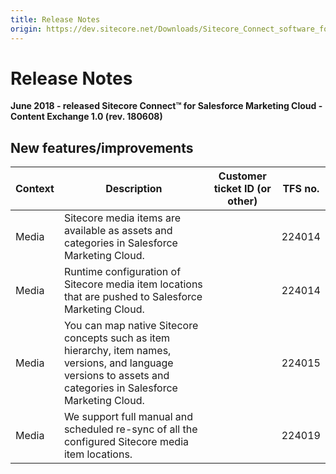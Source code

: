 ```yaml
---
title: Release Notes
origin: https://dev.sitecore.net/Downloads/Sitecore_Connect_software_for_Salesforce_Marketing_Cloud/1x/Sitecore_Connect_software_for_Salesforce_Marketing_Cloud_10/Release_Notes__CE
---
```


# Release Notes

**June 2018 - released Sitecore Connect™ for Salesforce Marketing Cloud - Content Exchange 1.0 (rev. 180608)**

## New features/improvements

 | Context | Description | Customer ticket ID (or other) | TFS no. |
 | --- | --- | --- | --- |
 | ​​Media | Sitecore media items are available as assets and categories in Salesforce Marketing Cloud. |  | 224014 |
 | Media | Runtime configuration of Sitecore media item locations that are pushed to Salesforce Marketing Cloud. |  | 224014 |
 | Media | You can map native Sitecore concepts such as item hierarchy, item names, versions, and language versions to assets and categories in Salesforce Marketing Cloud. |  | 224015 |
 | Media | We support full manual and scheduled re-sync of all the configured Sitecore media item locations. |  | 224019 |